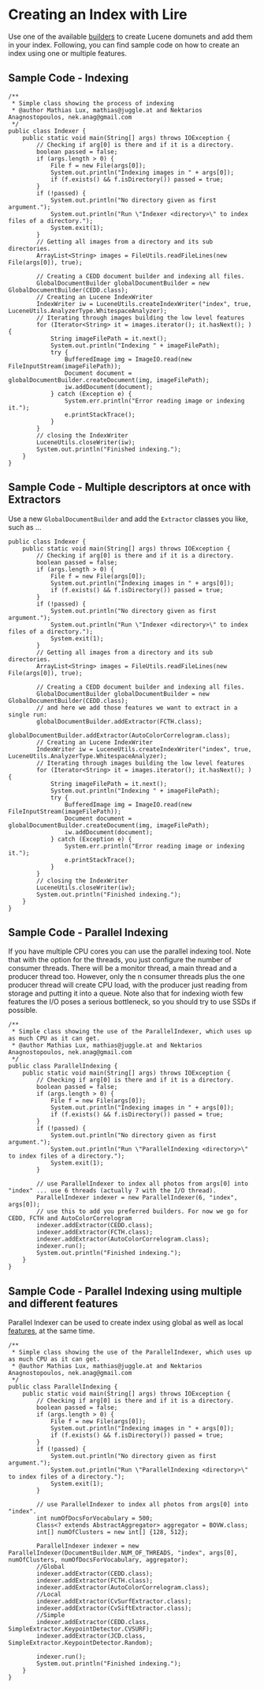 # Creating an Index with Lire

Use one of the available [builders](builders.md) to create Lucene domunets and add them in your index. Following, you can find sample code on how to create an index using one or multiple features.

## Sample Code - Indexing
    /**
     * Simple class showing the process of indexing
     * @author Mathias Lux, mathias@juggle.at and Nektarios Anagnostopoulos, nek.anag@gmail.com
     */
    public class Indexer {
        public static void main(String[] args) throws IOException {
            // Checking if arg[0] is there and if it is a directory.
            boolean passed = false;
            if (args.length > 0) {
                File f = new File(args[0]);
                System.out.println("Indexing images in " + args[0]);
                if (f.exists() && f.isDirectory()) passed = true;
            }
            if (!passed) {
                System.out.println("No directory given as first argument.");
                System.out.println("Run \"Indexer <directory>\" to index files of a directory.");
                System.exit(1);
            }
            // Getting all images from a directory and its sub directories.
            ArrayList<String> images = FileUtils.readFileLines(new File(args[0]), true);

            // Creating a CEDD document builder and indexing all files.
            GlobalDocumentBuilder globalDocumentBuilder = new GlobalDocumentBuilder(CEDD.class);
            // Creating an Lucene IndexWriter
            IndexWriter iw = LuceneUtils.createIndexWriter("index", true, LuceneUtils.AnalyzerType.WhitespaceAnalyzer);
            // Iterating through images building the low level features
            for (Iterator<String> it = images.iterator(); it.hasNext(); ) {
                String imageFilePath = it.next();
                System.out.println("Indexing " + imageFilePath);
                try {
                    BufferedImage img = ImageIO.read(new FileInputStream(imageFilePath));
                    Document document = globalDocumentBuilder.createDocument(img, imageFilePath);
                    iw.addDocument(document);
                } catch (Exception e) {
                    System.err.println("Error reading image or indexing it.");
                    e.printStackTrace();
                }
            }
            // closing the IndexWriter
            LuceneUtils.closeWriter(iw);
            System.out.println("Finished indexing.");
        }
    }


## Sample Code - Multiple descriptors at once with Extractors
Use a new `GlobalDocumentBuilder` and add the `Extractor` classes you like, such as ...

    public class Indexer {
        public static void main(String[] args) throws IOException {
            // Checking if arg[0] is there and if it is a directory.
            boolean passed = false;
            if (args.length > 0) {
                File f = new File(args[0]);
                System.out.println("Indexing images in " + args[0]);
                if (f.exists() && f.isDirectory()) passed = true;
            }
            if (!passed) {
                System.out.println("No directory given as first argument.");
                System.out.println("Run \"Indexer <directory>\" to index files of a directory.");
                System.exit(1);
            }
            // Getting all images from a directory and its sub directories.
            ArrayList<String> images = FileUtils.readFileLines(new File(args[0]), true);

            // Creating a CEDD document builder and indexing all files.
            GlobalDocumentBuilder globalDocumentBuilder = new GlobalDocumentBuilder(CEDD.class);
            // and here we add those features we want to extract in a single run:
            globalDocumentBuilder.addExtractor(FCTH.class);
            globalDocumentBuilder.addExtractor(AutoColorCorrelogram.class);
            // Creating an Lucene IndexWriter
            IndexWriter iw = LuceneUtils.createIndexWriter("index", true, LuceneUtils.AnalyzerType.WhitespaceAnalyzer);
            // Iterating through images building the low level features
            for (Iterator<String> it = images.iterator(); it.hasNext(); ) {
                String imageFilePath = it.next();
                System.out.println("Indexing " + imageFilePath);
                try {
                    BufferedImage img = ImageIO.read(new FileInputStream(imageFilePath));
                    Document document = globalDocumentBuilder.createDocument(img, imageFilePath);
                    iw.addDocument(document);
                } catch (Exception e) {
                    System.err.println("Error reading image or indexing it.");
                    e.printStackTrace();
                }
            }
            // closing the IndexWriter
            LuceneUtils.closeWriter(iw);
            System.out.println("Finished indexing.");
        }
    }


## Sample Code - Parallel Indexing
If you have multiple CPU cores you can use the parallel indexing tool. Note that with the option for the threads, you just configure the number of consumer threads. There will be a monitor thread, a main thread and a producer thread too. However, only the n consumer threads plus the one producer thread will create CPU load, with the producer just reading from storage and putting it into a queue. Note also that for indexing wioth few features the I/O poses a serious bottleneck, so you should try to use SSDs if possible.

    /**
     * Simple class showing the use of the ParallelIndexer, which uses up as much CPU as it can get.
     * @author Mathias Lux, mathias@juggle.at and Nektarios Anagnostopoulos, nek.anag@gmail.com
     */
    public class ParallelIndexing {
        public static void main(String[] args) throws IOException {
            // Checking if arg[0] is there and if it is a directory.
            boolean passed = false;
            if (args.length > 0) {
                File f = new File(args[0]);
                System.out.println("Indexing images in " + args[0]);
                if (f.exists() && f.isDirectory()) passed = true;
            }
            if (!passed) {
                System.out.println("No directory given as first argument.");
                System.out.println("Run \"ParallelIndexing <directory>\" to index files of a directory.");
                System.exit(1);
            }

            // use ParallelIndexer to index all photos from args[0] into "index" ... use 6 threads (actually 7 with the I/O thread).
            ParallelIndexer indexer = new ParallelIndexer(6, "index", args[0]);
            // use this to add you preferred builders. For now we go for CEDD, FCTH and AutoColorCorrelogram
            indexer.addExtractor(CEDD.class);
            indexer.addExtractor(FCTH.class);
            indexer.addExtractor(AutoColorCorrelogram.class);
            indexer.run();
            System.out.println("Finished indexing.");
        }
    }


## Sample Code - Parallel Indexing using multiple and different features
Parallel Indexer can be used to create index using global as well as local [features](features.md), at the same time.

    /**
     * Simple class showing the use of the ParallelIndexer, which uses up as much CPU as it can get.
     * @author Mathias Lux, mathias@juggle.at and Nektarios Anagnostopoulos, nek.anag@gmail.com
     */
    public class ParallelIndexing {
        public static void main(String[] args) throws IOException {
            // Checking if arg[0] is there and if it is a directory.
            boolean passed = false;
            if (args.length > 0) {
                File f = new File(args[0]);
                System.out.println("Indexing images in " + args[0]);
                if (f.exists() && f.isDirectory()) passed = true;
            }
            if (!passed) {
                System.out.println("No directory given as first argument.");
                System.out.println("Run \"ParallelIndexing <directory>\" to index files of a directory.");
                System.exit(1);
            }

            // use ParallelIndexer to index all photos from args[0] into "index".
            int numOfDocsForVocabulary = 500;
            Class<? extends AbstractAggregator> aggregator = BOVW.class;
            int[] numOfClusters = new int[] {128, 512};

            ParallelIndexer indexer = new ParallelIndexer(DocumentBuilder.NUM_OF_THREADS, "index", args[0], numOfClusters, numOfDocsForVocabulary, aggregator);
            //Global
            indexer.addExtractor(CEDD.class);
            indexer.addExtractor(FCTH.class);
            indexer.addExtractor(AutoColorCorrelogram.class);
            //Local
            indexer.addExtractor(CvSurfExtractor.class);
            indexer.addExtractor(CvSiftExtractor.class);
            //Simple
            indexer.addExtractor(CEDD.class, SimpleExtractor.KeypointDetector.CVSURF);
            indexer.addExtractor(JCD.class, SimpleExtractor.KeypointDetector.Random);

            indexer.run();
            System.out.println("Finished indexing.");
        }
    }

